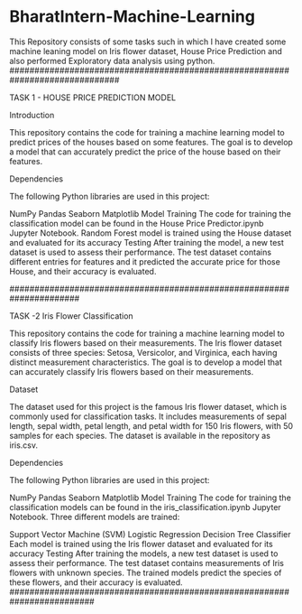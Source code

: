 # BharatIntern-Machine-Learning
This Repository consists of some tasks such in which I have created some machine leaning model on Iris flower dataset, House Price Prediction and also performed Exploratory data analysis using python.
##############################################################################

TASK 1 - HOUSE PRICE PREDICTION MODEL

Introduction

This repository contains the code for training a machine learning model to predict prices of the houses based on some features. The goal is to develop a model that can accurately predict the price of the house based on their features.

Dependencies

The following Python libraries are used in this project:

NumPy Pandas Seaborn Matplotlib Model Training The code for training the classification model can be found in the House Price Predictor.ipynb Jupyter Notebook. Random Forest model is trained using the House dataset and evaluated for its accuracy Testing After training the model, a new test dataset is used to assess their performance. The test dataset contains different entries for features and it predicted the accurate price for those House, and their accuracy is evaluated. 


######################################################################

TASK -2 Iris Flower Classification

This repository contains the code for training a machine learning model to classify Iris flowers based on their measurements. The Iris flower dataset consists of three species: Setosa, Versicolor, and Virginica, each having distinct measurement characteristics. The goal is to develop a model that can accurately classify Iris flowers based on their measurements.

Dataset

The dataset used for this project is the famous Iris flower dataset, which is commonly used for classification tasks. It includes measurements of sepal length, sepal width, petal length, and petal width for 150 Iris flowers, with 50 samples for each species. The dataset is available in the repository as iris.csv.

Dependencies

The following Python libraries are used in this project:

NumPy Pandas Seaborn Matplotlib Model Training The code for training the classification models can be found in the iris_classification.ipynb Jupyter Notebook. Three different models are trained:

Support Vector Machine (SVM) Logistic Regression Decision Tree Classifier Each model is trained using the Iris flower dataset and evaluated for its accuracy Testing After training the models, a new test dataset is used to assess their performance. The test dataset contains measurements of Iris flowers with unknown species. The trained models predict the species of these flowers, and their accuracy is evaluated. #########################################################################
